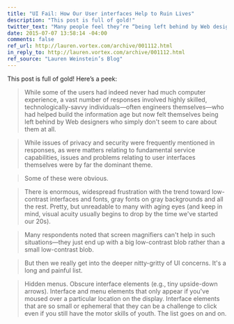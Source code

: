 ```yaml
---
title: "UI Fail: How Our User interfaces Help to Ruin Lives"
description: "This post is full of gold!"
twitter_text: "Many people feel they’re “being left behind by Web designers who simply don't seem to care about them at all.”"
date: 2015-07-07 13:58:14 -04:00
comments: false
ref_url: http://lauren.vortex.com/archive/001112.html
in_reply_to: http://lauren.vortex.com/archive/001112.html
ref_source: "Lauren Weinstein’s Blog"
---
```


This post is full of gold! Here’s a peek:

> While some of the users had indeed never had much computer experience, a vast number of responses involved highly skilled, technologically-savvy individuals—often engineers themselves—who had helped build the information age but now felt themselves being left behind by Web designers who simply don't seem to care about them at all.

> While issues of privacy and security were frequently mentioned in responses, as were matters relating to fundamental service capabilities, issues and problems relating to user interfaces themselves were by far the dominant theme.

> Some of these were obvious.

> There is enormous, widespread frustration with the trend toward low-contrast interfaces and fonts, gray fonts on gray backgrounds and all the rest. Pretty, but unreadable to many with aging eyes (and keep in mind, visual acuity usually begins to drop by the time we've started our 20s).

> Many respondents noted that screen magnifiers can't help in such situations—they just end up with a big low-contrast blob rather than a small low-contrast blob.

> But then we really get into the deeper nitty-gritty of UI concerns. It's a long and painful list.

> Hidden menus. Obscure interface elements (e.g., tiny upside-down arrows). Interface and menu elements that only appear if you've moused over a particular location on the display. Interface elements that are so small or ephemeral that they can be a challenge to click even if you still have the motor skills of youth. The list goes on and on.